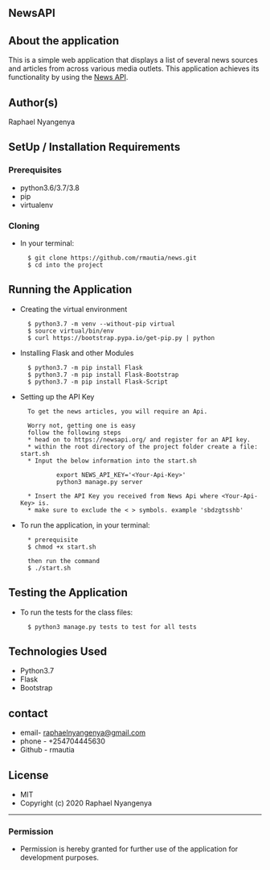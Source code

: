 ## NewsAPI
## About the application
 This is a simple web application that displays a list of several news sources and articles from across various media outlets. This application achieves its functionality by using the [News API](https://newsapi.org/).


## Author(s)
Raphael Nyangenya

## SetUp / Installation Requirements
### Prerequisites
* python3.6/3.7/3.8
* pip
* virtualenv

### Cloning
* In your terminal:

        $ git clone https://github.com/rmautia/news.git
        $ cd into the project

## Running the Application
* Creating the virtual environment

        $ python3.7 -m venv --without-pip virtual
        $ source virtual/bin/env
        $ curl https://bootstrap.pypa.io/get-pip.py | python

* Installing Flask and other Modules

        $ python3.7 -m pip install Flask
        $ python3.7 -m pip install Flask-Bootstrap
        $ python3.7 -m pip install Flask-Script

* Setting up the API Key

        To get the news articles, you will require an Api.

        Worry not, getting one is easy
        follow the following steps
        * head on to https://newsapi.org/ and register for an API key.
        * within the root directory of the project folder create a file: start.sh
        * Input the below information into the start.sh

                export NEWS_API_KEY='<Your-Api-Key>'
                python3 manage.py server

        * Insert the API Key you received from News Api where <Your-Api-Key> is.
        * make sure to exclude the < > symbols. example 'sbdzgtsshb'

* To run the application, in your terminal:

        * prerequisite
        $ chmod +x start.sh

        then run the command
        $ ./start.sh

## Testing the Application
* To run the tests for the class files:

        $ python3 manage.py tests to test for all tests

## Technologies Used
* Python3.7
* Flask
* Bootstrap

## contact
* email- raphaelnyangenya@gmail.com
* phone - +254704445630
* Github - rmautia

## License
- MIT
- Copyright (c) 2020 Raphael Nyangenya

------------

### Permission
- Permission is hereby granted for further use of the application for development purposes. 



